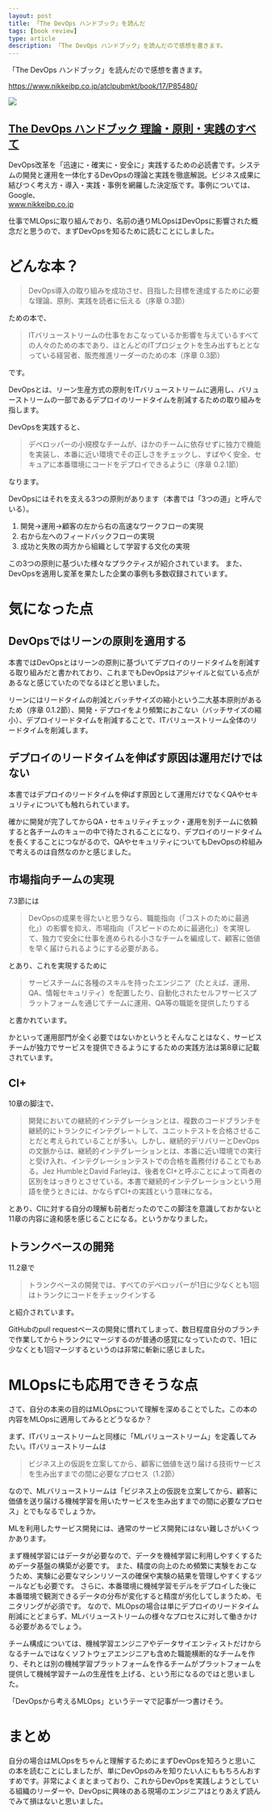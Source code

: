```yaml
---
layout: post
title: 「The DevOps ハンドブック」を読んだ
tags: [book review]
type: article
description: 「The DevOps ハンドブック」を読んだので感想を書きます。
---
```


「The DevOps ハンドブック」を読んだので感想を書きます。

<!-- more -->

<div class="jekyll-linkpreview-wrapper">
  <p><a href="https://www.nikkeibp.co.jp/atclpubmkt/book/17/P85480/" target="_blank">https://www.nikkeibp.co.jp/atclpubmkt/book/17/P85480/</a></p>
  <div class="jekyll-linkpreview-wrapper-inner">
    <div class="jekyll-linkpreview-content">
      <div class="jekyll-linkpreview-image">
        <a href="https://www.nikkeibp.co.jp/atclpubmkt/book/17/P85480/" target="_blank">
          <img src="https://cdnshop.nikkeibp.co.jp/0000/catalog/P85480/P85480_thumb_pc.jpg" />
        </a>
      </div>
      <div class="jekyll-linkpreview-body">
        <h2 class="jekyll-linkpreview-title">
          <a href="https://www.nikkeibp.co.jp/atclpubmkt/book/17/P85480/" target="_blank">The DevOps ハンドブック 理論・原則・実践のすべて</a>
        </h2>
        <div class="jekyll-linkpreview-description">DevOps改革を「迅速に・確実に・安全に」実践するための必読書です。システムの開発と運用を一体化するDevOpsの理論と実践を徹底解説。ビジネス成果に結びつく考え方・導入・実践・事例を網羅した決定版です。事例については、Google、</div>
      </div>
    </div>
    <div class="jekyll-linkpreview-footer">
      <a href="www.nikkeibp.co.jp" target="_blank">www.nikkeibp.co.jp</a>
    </div>
  </div>
</div>

仕事でMLOpsに取り組んでおり、名前の通りMLOpsはDevOpsに影響された概念だと思うので、まずDevOpsを知るために読むことにしました。

# どんな本？

> DevOps導入の取り組みを成功させ、目指した目標を達成するために必要な理論、原則、実践を読者に伝える（序章 0.3節）

ための本で、

> ITバリューストリームの仕事をおこなっているか影響を与えているすべての人々のための本であり、ほとんどのITプロジェクトを生み出すもととなっている経営者、販売推進リーダーのための本（序章 0.3節）

です。

DevOpsとは、リーン生産方式の原則をITバリューストリームに適用し、バリューストリームの一部であるデプロイのリードタイムを削減するための取り組みを指します。

DevOpsを実践すると、

> デベロッパーの小規模なチームが、ほかのチームに依存せずに独力で機能を実装し、本番に近い環境でその正しさをチェックし、すばやく安全、セキュアに本番環境にコードをデプロイできるように（序章 0.2.1節）

なります。

DevOpsにはそれを支える3つの原則があります（本書では「3つの道」と呼んでいる）。

1. 開発->運用->顧客の左から右の高速なワークフローの実現
1. 右から左へのフィードバックフローの実現
1. 成功と失敗の両方から組織として学習する文化の実現

この3つの原則に基づいた様々なプラクティスが紹介されています。
また、DevOpsを適用し変革を果たした企業の事例も多数収録されています。

# 気になった点

## DevOpsではリーンの原則を適用する

本書ではDevOpsとはリーンの原則に基づいてデプロイのリードタイムを削減する取り組みだと書かれており、これまでもDevOpsはアジャイルと似ている点があるなと感じていたのでなるほどと思いました。

リーンにはリードタイムの削減とバッチサイズの縮小という二大基本原則があるため（序章 0.1.2節）、開発・デプロイをより頻繁におこない（バッチサイズの縮小）、デプロイリードタイムを削減することで、ITバリューストリーム全体のリードタイムを削減します。

## デプロイのリードタイムを伸ばす原因は運用だけではない

本書ではデプロイのリードタイムを伸ばす原因として運用だけでなくQAやセキュリティについても触れられています。

確かに開発が完了してからQA・セキュリティチェック・運用を別チームに依頼すると各チームのキューの中で待たされることになり、デプロイのリードタイムを長くすることにつながるので、QAやセキュリティについてもDevOpsの枠組みで考えるのは自然なのかと感じました。

## 市場指向チームの実現

7.3節には

> DevOpsの成果を得たいと思うなら、職能指向（「コストのために最適化」）の影響を抑え、市場指向（「スピードのために最適化」）を実現して、独力で安全に仕事を進められる小さなチームを編成して、顧客に価値を早く届けられるようにする必要がある。

とあり、これを実現するために

> サービスチームに各種のスキルを持ったエンジニア（たとえば、運用、QA、情報セキュリティ）を配置したり、自動化されたセルフサービスプラットフォームを通じてチームに運用、QA等の職能を提供したりする

と書かれています。

かといって運用部門が全く必要ではないかというとそんなことはなく、サービスチームが独力でサービスを提供できるようにするための実践方法は第8章に記載されています。

## CI+

10章の脚注で、

> 開発においての継続的インテグレーションとは、複数のコードブランチを継続的にトランクにインテグレートして、ユニットテストを合格させることだと考えられていることが多い。しかし、継続的デリバリーとDevOpsの文脈からは、継続的インテグレーションとは、本番に近い環境での実行と受け入れ、インテグレーションテストでの合格を義務付けることでもある。Jez HumbleとDavid Farleyは、後者をCI+と呼ぶことによって両者の区別をはっきりとさせている。本書で継続的インテグレーションという用語を使うときには、かならずCI+の実践という意味になる。

とあり、CIに対する自分の理解も前者だったのでこの脚注を意識しておかないと11章の内容に違和感を感じることになる。というかなりました。

## トランクベースの開発

11.2章で

> トランクベースの開発では、すべてのデベロッパーが1日に少なくとも1回はトランクにコードをチェックインする

と紹介されています。

GitHubのpull requestベースの開発に慣れてしまって、数日程度自分のブランチで作業してからトランクにマージするのが普通の感覚になっていたので、1日に少なくとも1回マージするというのは非常に斬新に感じました。

# MLOpsにも応用できそうな点

さて、自分の本来の目的はMLOpsについて理解を深めることでした。この本の内容をMLOpsに適用してみるとどうなるか？

まず、ITバリューストリームと同様に「MLバリューストリーム」を定義してみたい。ITバリューストリームは

> ビジネス上の仮説を立案してから、顧客に価値を送り届ける技術サービスを生み出すまでの間に必要なプロセス（1.2節）

なので、MLバリューストリームは「ビジネス上の仮説を立案してから、顧客に価値を送り届ける機械学習を用いたサービスを生み出すまでの間に必要なプロセス」とでもなるでしょうか。

MLを利用したサービス開発には、通常のサービス開発にはない難しさがいくつかあります。

まず機械学習にはデータが必要なので、データを機械学習に利用しやすくするためデータ基盤の構築が必要です。
また、精度の向上のため頻繁に実験をおこなうため、実験に必要なマシンリソースの確保や実験の結果を管理しやすくするツールなども必要です。
さらに、本番環境に機械学習モデルをデプロイした後に本番環境で観測できるデータの分布が変化すると精度が劣化してしまうため、モニタリングが必須です。
なので、MLOpsの場合は単にデプロイのリードタイム削減にとどまらず、MLバリューストリームの様々なプロセスに対して働きかける必要があるでしょう。

チーム構成については、機械学習エンジニアやデータサイエンティストだけからなるチームではなくソフトウェアエンジニアも含めた職能横断的なチームを作り、それとは別の機械学習プラットフォームを作るチームがプラットフォームを提供して機械学習チームの生産性を上げる、という形になるのではと思いました。

「DevOpsから考えるMLOps」というテーマで記事が一つ書けそう。

# まとめ

自分の場合はMLOpsをちゃんと理解するためにまずDevOpsを知ろうと思いこの本を読むことにしましたが、単にDevOpsのみを知りたい人にももちろんおすすめです。非常によくまとまっており、これからDevOpsを実践しようとしている組織のリーダーや、DevOpsに興味のある現場のエンジニアはとりあえず読んでみて損はないと思いました。
